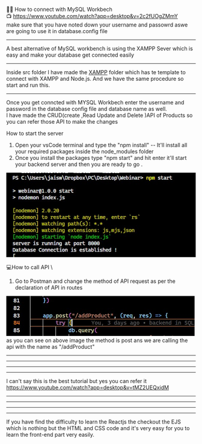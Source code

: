 🕵️‍♂️ How to connect with MySQL Workbech \
   📺 https://www.youtube.com/watch?app=desktop&v=2c2fUOgZMmY \
  make sure that you have noted down your username and passowrd aswe are going to use it in database.config file 

****
A best alternative of MySQL workbench is using the XAMPP Sever which is easy and make your database get connected easily
****
Inside src folder I have made the [XAMPP](./src/XAMPP/) folder which has te template to connect with XAMPP and Node.js. And we have the same procedure so start and run this.
****

Once you get conncted with MYSQL Workbech 
enter the username and password in the database config file and database name as well. \
I have made the CRUD(create ,Read Update and Delete )API of Products so you can refer those API to make the changes 


How to start the server 
1) Open your vsCode terminal and type the "npm install" -- It'll install all your required packages inside the  node_modules folder 
2) Once you install the packages type "npm start" and hit enter it'll start your backend server and then you are ready to go .

![](./src/images/start%20server.jpg)

💻How to call API \
1) Go to Postman and change the method of API request as per the declaration of API in routes

![](./src/images/reguest.jpg)
as you can see on above image the method is post ans we are calling the api with the name as "/addProduct"



****
****
****
****
I can't say this is the best tutorial but yes you can refer it \
https://www.youtube.com/watch?app=desktop&v=tMZ2UEQxidM
****
****
****
****

If you have find the difficulty to learn the Reactjs the checkout the EJS which is nothing but the HTML and CSS code and it's very easy for you to learn the front-end part very easily.
